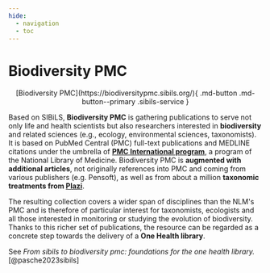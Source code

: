 ```yaml
---
hide:
  - navigation
  - toc
---
```


# Biodiversity PMC

<p style="text-align: center" markdown>
  [Biodiversity PMC](https://biodiversitypmc.sibils.org/){ .md-button .md-button--primary .sibils-service }
</p>

Based on SIBiLS, **Biodiversity PMC** is gathering publications to serve not only life and health scientists but also researchers interested in **biodiversity** and related sciences (e.g., ecology, environmental sciences, taxonomists). It is based on PubMed Central (PMC) full-text publications and MEDLINE citations under the umbrella of **[PMC International program](https://www.ncbi.nlm.nih.gov/pmc/about/pmci/)**, a program of the National Library of Medicine. Biodiversity PMC is **augmented with additional articles**, not originally references into PMC and coming from various publishers (e.g. Pensoft), as well as from about a million **taxonomic treatments from [Plazi](https://plazi.org/)**.

The resulting collection covers a wider span of disciplines than the NLM's PMC and is therefore of particular interest for taxonomists, ecologists and all those interested in monitoring or studying the evolution of biodiversity. Thanks to this richer set of publications, the resource can be regarded as a concrete step towards the delivery of a **One Health library**.


See *From sibils to biodiversity pmc: foundations for the one health library.* [@pasche2023sibils]
